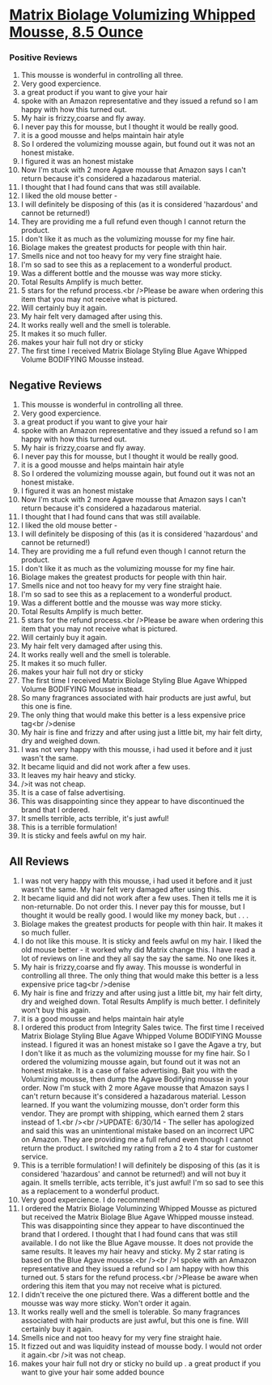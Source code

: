 # [Matrix Biolage Volumizing Whipped Mousse, 8.5 Ounce](https://products.checkmycream.com/products/Matrix-Biolage-Volumizing-Whipped-Mousse-8.5-Ounce.html)

### Positive Reviews

<ol>
      <li>This mousse is wonderful in controlling all three.</li>
      <li>Very good expercience.</li>
      <li>a great product if you want to give your hair</li>
      <li>spoke with an Amazon representative and they issued a refund so I am happy with how this turned out.  </li>
      <li>My hair is frizzy,coarse and fly away.</li>
      <li>I never pay this for mousse, but I thought it would be really good.  </li>
      <li>it is a good mousse and helps maintain hair atyle</li>
      <li>So I ordered the volumizing mousse again, but found out it was not an honest mistake.  </li>
      <li>I figured it was an honest mistake</li>
      <li>Now I&#x27;m stuck with 2 more Agave mousse that Amazon says I can&#x27;t return because it&#x27;s considered a hazadarous material.  </li>
      <li>I thought that I had found cans that was still available.</li>
      <li>I liked the old mouse better -</li>
      <li>I will definitely be disposing of this (as it is considered &#x27;hazardous&#x27; and cannot be returned!)</li>
      <li>They are providing me a full refund even though I cannot return the product.  </li>
      <li>I don&#x27;t like it as much as the volumizing mousse for my fine hair.  </li>
      <li>Biolage makes the greatest products for people with thin hair.</li>
      <li>Smells nice and not too heavy for my very fine straight haie.</li>
      <li>I&#x27;m so sad to see this as a replacement to a wonderful product.</li>
      <li>Was a different bottle and the mousse was way more sticky.</li>
      <li>Total Results Amplify is much better.</li>
      <li>5 stars for the refund process.&lt;br /&gt;Please be aware when ordering this item that you may not receive what is pictured.</li>
      <li>Will certainly buy it again.</li>
      <li>My hair felt very damaged after using this.</li>
      <li>It works really well and the smell is tolerable.</li>
      <li>It makes it so much fuller.</li>
      <li>makes your hair full not dry or sticky</li>
      <li>The first time I received Matrix Biolage Styling Blue Agave Whipped Volume BODIFYING Mousse instead.  </li>
</ol>


<h2>Negative Reviews</h2>
<ol>
<li> This mousse is wonderful in controlling all three.</li>
<li> Very good expercience.</li>
<li> a great product if you want to give your hair</li>
<li> spoke with an Amazon representative and they issued a refund so I am happy with how this turned out.  </li>
<li> My hair is frizzy,coarse and fly away.</li>
<li> I never pay this for mousse, but I thought it would be really good.  </li>
<li> it is a good mousse and helps maintain hair atyle</li>
<li> So I ordered the volumizing mousse again, but found out it was not an honest mistake.  </li>
<li> I figured it was an honest mistake</li>
<li> Now I&#x27;m stuck with 2 more Agave mousse that Amazon says I can&#x27;t return because it&#x27;s considered a hazadarous material.  </li>
<li> I thought that I had found cans that was still available.</li>
<li> I liked the old mouse better -</li>
<li> I will definitely be disposing of this (as it is considered &#x27;hazardous&#x27; and cannot be returned!)</li>
<li> They are providing me a full refund even though I cannot return the product.  </li>
<li> I don&#x27;t like it as much as the volumizing mousse for my fine hair.  </li>
<li> Biolage makes the greatest products for people with thin hair.</li>
<li> Smells nice and not too heavy for my very fine straight haie.</li>
<li> I&#x27;m so sad to see this as a replacement to a wonderful product.</li>
<li> Was a different bottle and the mousse was way more sticky.</li>
<li> Total Results Amplify is much better.</li>
<li> 5 stars for the refund process.&lt;br /&gt;Please be aware when ordering this item that you may not receive what is pictured.</li>
<li> Will certainly buy it again.</li>
<li> My hair felt very damaged after using this.</li>
<li> It works really well and the smell is tolerable.</li>
<li> It makes it so much fuller.</li>
<li> makes your hair full not dry or sticky</li>
<li> The first time I received Matrix Biolage Styling Blue Agave Whipped Volume BODIFYING Mousse instead.  </li>
<li> So many fragrances associated with hair products are just awful, but this one is fine.</li>
<li> The only thing that would make this better is a less expensive price tag&lt;br /&gt;denise</li>
<li> My hair is fine and frizzy and after using just a little bit, my hair felt dirty, dry and weighed down.</li>
<li> I was not very happy with this mousse, i had used it before and it just wasn&#x27;t the same.</li>
<li> It became liquid and did not work after a few uses.  </li>
<li> It leaves my hair heavy and sticky.</li>
<li> /&gt;it was not cheap.</li>
<li> It is a case of false advertising.  </li>
<li> This was disappointing since they appear to have discontinued the brand that I ordered.</li>
<li> It smells terrible, acts terrible, it&#x27;s just awful!  </li>
<li> This is a terrible formulation!  </li>
<li> It is sticky and feels awful on my hair.  </li>
</ol>

<h2>All Reviews</h2>

<ol>
    <li> I was not very happy with this mousse, i had used it before and it just wasn&#x27;t the same. My hair felt very damaged after using this.</li>
    <li> It became liquid and did not work after a few uses.  Then it tells me it is non-returnable.  Do not order this.  I never pay this for mousse, but I thought it would be really good.  I would like my money back, but . . .</li>
    <li> Biolage makes the greatest products for people with thin hair. It makes it so much fuller.</li>
    <li> I do not like this mouse.  It is sticky and feels awful on my hair.  I liked the old mouse better - it worked why did Matrix change this.  I have read a lot of reviews on line and they all say the say the same.  No one likes it.</li>
    <li> My hair is frizzy,coarse and fly away. This mousse is wonderful in controlling all three. The only thing that would make this better is a less expensive price tag&lt;br /&gt;denise</li>
    <li> My hair is fine and frizzy and after using just a little bit, my hair felt dirty, dry and weighed down. Total Results Amplify is much better. I definitely won&#x27;t buy this again.</li>
    <li> it is a good mousse and helps maintain hair atyle</li>
    <li> I ordered this product from Integrity Sales twice.  The first time I received Matrix Biolage Styling Blue Agave Whipped Volume BODIFYING Mousse instead.  I figured it was an honest mistake so I gave the Agave a try, but I don&#x27;t like it as much as the volumizing mousse for my fine hair.  So I ordered the volumizing mousse again, but found out it was not an honest mistake.  It is a case of false advertising.  Bait you with the Volumizing mousse, then dump the Agave Bodifying mousse in your order.  Now I&#x27;m stuck with 2 more Agave mousse that Amazon says I can&#x27;t return because it&#x27;s considered a hazadarous material.  Lesson learned.  If you want the volumizing mousse, don&#x27;t order form this vendor.  They are prompt with shipping, which earned them 2 stars instead of 1.&lt;br /&gt;&lt;br /&gt;UPDATE: 6/30/14 - The seller has apologized and said this was an unintentional mistake based on an incorrect UPC on Amazon. They are providing me a full refund even though I cannot return the product.  I switched my rating from a 2 to 4 star for customer service.</li>
    <li> This is a terrible formulation!  I will definitely be disposing of this (as it is considered &#x27;hazardous&#x27; and cannot be returned!) and will not buy it again.  It smells terrible, acts terrible, it&#x27;s just awful!  I&#x27;m so sad to see this as a replacement to a wonderful product.</li>
    <li> Very good expercience. I do recommend!</li>
    <li> I ordered the Matrix Biolage Voluminzing Whipped Mousse as pictured but received the Matrix Biolage Blue Agave Whipped mousse instead. This was disappointing since they appear to have discontinued the brand that I ordered. I thought that I had found cans that was still available. I do not like the Blue Agave mousse. It does not provide the same results. It leaves my hair heavy and sticky. My 2 star rating is based on the Blue Agave mousse.&lt;br /&gt;&lt;br /&gt;I spoke with an Amazon representative and they issued a refund so I am happy with how this turned out.  5 stars for the refund process.&lt;br /&gt;Please be aware when ordering this item that you may not receive what is pictured.</li>
    <li> I didn&#x27;t receive the one pictured there. Was a different bottle and the mousse was way more sticky. Won&#x27;t order it again.</li>
    <li> It works really well and the smell is tolerable. So many fragrances associated with hair products are just awful, but this one is fine. Will certainly buy it again.</li>
    <li> Smells nice and not too heavy for my very fine straight haie.</li>
    <li> It fizzed out and was liquidity instead of mousse body.  I would not order it again.&lt;br /&gt;it was not cheap.</li>
    <li> makes your hair full not dry or sticky no build up . a great product if you want to give your hair some added bounce</li>
</ol>




